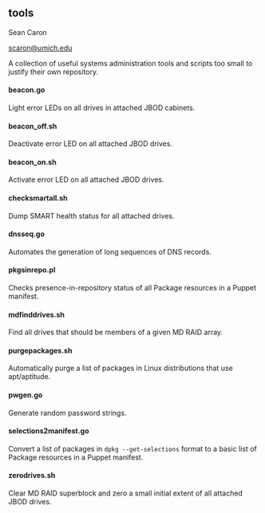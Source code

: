 tools
-----

Sean Caron

scaron@umich.edu

A collection of useful systems administration tools and scripts too small to justify their own repository.

#### beacon.go

Light error LEDs on all drives in attached JBOD cabinets.

#### beacon_off.sh

Deactivate error LED on all attached JBOD drives.

#### beacon_on.sh

Activate error LED on all attached JBOD drives.

#### checksmartall.sh

Dump SMART health status for all attached drives.

#### dnsseq.go

Automates the generation of long sequences of DNS records.

#### pkgsinrepo.pl

Checks presence-in-repository status of all Package resources in a Puppet manifest.

#### mdfinddrives.sh

Find all drives that should be members of a given MD RAID array.

#### purgepackages.sh

Automatically purge a list of packages in Linux distributions that use apt/aptitude.

#### pwgen.go

Generate random password strings.

#### selections2manifest.go

Convert a list of packages in ```dpkg --get-selections``` format to a basic list of Package resources in a Puppet manifest.

#### zerodrives.sh

Clear MD RAID superblock and zero a small initial extent of all attached JBOD drives.


